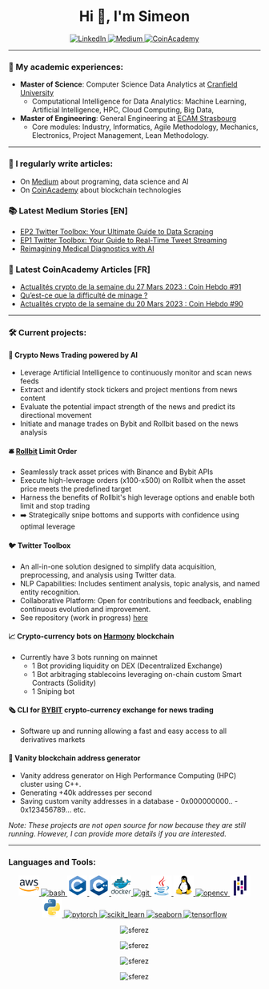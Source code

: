 <h1 align="center">Hi 👋, I'm Simeon</h1>
<p align="center">
  <a href="https://www.linkedin.com/in/simeon-ferez/?locale=en_US" target="_blank">
    <img src="https://img.shields.io/badge/linkedin-%230077B5.svg?&style=for-the-badge&logo=linkedin&logoColor=white&color=071A2C" alt="LinkedIn"/>
  </a>
  <a href="https://medium.com/@simeon.ferez" target="_blank">
    <img src="https://img.shields.io/badge/medium-%2312100E.svg?&style=for-the-badge&logo=medium&logoColor=white&color=071A2C" alt="Medium"/>
  </a>
    <a href="https://coinacademy.fr/author/sfrzs" target="_blank">
    <img src="https://img.shields.io/badge/CoinAcademy-%2312100E.svg?&style=for-the-badge&logoColor=white&color=071A2C" alt="CoinAcademy"/>
  </a>
</p>

---

### 📄 My academic experiences:
  - **Master of Science**: Computer Science Data Analytics at [Cranfield University](https://www.cranfield.ac.uk/courses/taught/computational-intelligence-for-data-analytics)
    - Computational Intelligence for Data Analytics: Machine Learning, Artificial Intelligence, HPC, Cloud Computing, Big Data, 
  - **Master of Engineering**: General Engineering at [ECAM Strasbourg](https://icam-strasbourg.eu/en/)
    - Core modules: Industry, Informatics, Agile Methodology, Mechanics, Electronics, Project Management, Lean Methodology.

---

### 📝 I regularly write articles:
  - On [Medium](https://medium.com/@simeon.ferez) about programing, data science and AI
  - On [CoinAcademy](https://coinacademy.fr/author/sfrzs/) about blockchain technologies

### 📚 Latest Medium Stories [EN]
<!-- MEDIUM-STORY-LIST:START -->
- [EP2 Twitter Toolbox: Your Ultimate Guide to Data Scraping](https://medium.com/@simeon.ferez/ep2-twitter-toolbox-your-ultimate-guide-to-data-scraping-fa9f7aa18b23?source=rss-5c4383862039------2)
- [EP1 Twitter Toolbox: Your Guide to Real-Time Tweet Streaming](https://medium.com/@simeon.ferez/ep1-twitter-toolbox-17436c8ba4e6?source=rss-5c4383862039------2)
- [Reimagining Medical Diagnostics with AI](https://medium.com/@simeon.ferez/reimagining-medical-diagnostics-with-ai-19713a0bc640?source=rss-5c4383862039------2)
<!-- MEDIUM-STORY-LIST:END -->

### 📰 Latest CoinAcademy Articles [FR]
<!-- COINACADEMY-STORY-LIST:START -->
- [Actualités crypto de la semaine du 27 Mars 2023 : Coin Hebdo #91](https://coinacademy.fr/actu/coin-hebdo/coin-hebdo-91/?utm_source=rss&utm_medium=rss&utm_campaign=coin-hebdo-91)
- [Qu’est-ce que la difficulté de minage ?](https://coinacademy.fr/academie/difficulte-minage-mining-bitcoin-hash/?utm_source=rss&utm_medium=rss&utm_campaign=difficulte-minage-mining-bitcoin-hash)
- [Actualités crypto de la semaine du 20 Mars 2023 : Coin Hebdo #90](https://coinacademy.fr/actu/coin-hebdo/coin-hebdo-90/?utm_source=rss&utm_medium=rss&utm_campaign=coin-hebdo-90)
<!-- COINACADEMY-STORY-LIST:END -->

---

### 🛠️ Current projects:

#### 📰 Crypto News Trading powered by AI
  - Leverage Artificial Intelligence to continuously monitor and scan news feeds
  - Extract and identify stock tickers and project mentions from news content
  - Evaluate the potential impact strength of the news and predict its directional movement
  - Initiate and manage trades on Bybit and Rollbit based on the news analysis

#### 🛎️ [Rollbit](https://rollbit.com/) Limit Order
  - Seamlessly track asset prices with Binance and Bybit APIs
  - Execute high-leverage orders (x100-x500) on Rollbit when the asset price meets the predefined target
  - Harness the benefits of Rollbit's high leverage options and enable both limit and stop trading
  - ➡️ Strategically snipe bottoms and supports with confidence using optimal leverage


#### 🐦 Twitter Toolbox
  - An all-in-one solution designed to simplify data acquisition, preprocessing, and analysis using Twitter data.
  - NLP Capabilities: Includes sentiment analysis, topic analysis, and named entity recognition.
  - Collaborative Platform: Open for contributions and feedback, enabling continuous evolution and improvement.
  - See repository (work in progress) [here](https://github.com/sferez/Twitter_Toolbox)

#### 📈 Crypto-currency bots on [Harmony](https://harmony.one/) blockchain
  - Currently have 3 bots running on mainnet
    - 1 Bot providing liquidity on DEX (Decentralized Exchange)
    - 1 Bot arbitraging stablecoins leveraging on-chain custom Smart Contracts (Solidity)
    - 1 Sniping bot

#### 🗞️ CLI for [BYBIT](https://www.bybit.com/) crypto-currency exchange for news trading
  - Software up and running allowing a fast and easy access to all derivatives markets

#### 🔑 Vanity blockchain address generator
  - Vanity address generator on High Performance Computing (HPC) cluster using C++.
  - Generating +40k addresses per second
  - Saving custom vanity addresses in a database - 0x000000000.. - 0x123456789... etc.

_Note: These projects are not open source for now because they are still running. However, I can provide more details if you are interested._

---

<h3 align="left">Languages and Tools:</h3>
<p align="center"> <a href="https://aws.amazon.com" target="_blank" rel="noreferrer"> <img src="https://raw.githubusercontent.com/devicons/devicon/master/icons/amazonwebservices/amazonwebservices-original-wordmark.svg" alt="aws" width="40" height="40"/> </a> <a href="https://www.gnu.org/software/bash/" target="_blank" rel="noreferrer"> <img src="https://www.vectorlogo.zone/logos/gnu_bash/gnu_bash-icon.svg" alt="bash" width="40" height="40"/> </a> <a href="https://www.cprogramming.com/" target="_blank" rel="noreferrer"> <img src="https://raw.githubusercontent.com/devicons/devicon/master/icons/c/c-original.svg" alt="c" width="40" height="40"/> </a> <a href="https://www.w3schools.com/cpp/" target="_blank" rel="noreferrer"> <img src="https://raw.githubusercontent.com/devicons/devicon/master/icons/cplusplus/cplusplus-original.svg" alt="cplusplus" width="40" height="40"/> </a> <a href="https://www.docker.com/" target="_blank" rel="noreferrer"> <img src="https://raw.githubusercontent.com/devicons/devicon/master/icons/docker/docker-original-wordmark.svg" alt="docker" width="40" height="40"/> </a> <a href="https://git-scm.com/" target="_blank" rel="noreferrer"> <img src="https://www.vectorlogo.zone/logos/git-scm/git-scm-icon.svg" alt="git" width="40" height="40"/> </a> <a href="https://www.java.com" target="_blank" rel="noreferrer"> <img src="https://raw.githubusercontent.com/devicons/devicon/master/icons/java/java-original.svg" alt="java" width="40" height="40"/> </a> <a href="https://www.linux.org/" target="_blank" rel="noreferrer"> <img src="https://raw.githubusercontent.com/devicons/devicon/master/icons/linux/linux-original.svg" alt="linux" width="40" height="40"/> </a> <a href="https://opencv.org/" target="_blank" rel="noreferrer"> <img src="https://www.vectorlogo.zone/logos/opencv/opencv-icon.svg" alt="opencv" width="40" height="40"/> </a> <a href="https://pandas.pydata.org/" target="_blank" rel="noreferrer"> <img src="https://raw.githubusercontent.com/devicons/devicon/2ae2a900d2f041da66e950e4d48052658d850630/icons/pandas/pandas-original.svg" alt="pandas" width="40" height="40"/> </a> <a href="https://www.python.org" target="_blank" rel="noreferrer"> <img src="https://raw.githubusercontent.com/devicons/devicon/master/icons/python/python-original.svg" alt="python" width="40" height="40"/> </a> <a href="https://pytorch.org/" target="_blank" rel="noreferrer"> <img src="https://www.vectorlogo.zone/logos/pytorch/pytorch-icon.svg" alt="pytorch" width="40" height="40"/> </a> <a href="https://scikit-learn.org/" target="_blank" rel="noreferrer"> <img src="https://upload.wikimedia.org/wikipedia/commons/0/05/Scikit_learn_logo_small.svg" alt="scikit_learn" width="40" height="40"/> </a> <a href="https://seaborn.pydata.org/" target="_blank" rel="noreferrer"> <img src="https://seaborn.pydata.org/_images/logo-mark-lightbg.svg" alt="seaborn" width="40" height="40"/> </a> <a href="https://www.tensorflow.org" target="_blank" rel="noreferrer"> <img src="https://www.vectorlogo.zone/logos/tensorflow/tensorflow-icon.svg" alt="tensorflow" width="40" height="40"/> </a> </p>

<p align="center"><img src="https://github-readme-stats.vercel.app/api?username=sferez&show_icons=true&locale=en&count_private=true" alt="sferez" /></p>

<p align="center"><img src="https://github-readme-streak-stats.herokuapp.com/?user=sferez&" alt="sferez" /></p>
<p align="center"><img src="https://github-readme-stats.vercel.app/api/top-langs?username=sferez&show_icons=true&locale=en&layout=compact&hide_progress=true" alt="sferez" /></p>

<p align="center"><img src="https://komarev.com/ghpvc/?username=sferez&label=Profile%20views&color=0e75b6&style=flat" alt="sferez" /></p>
